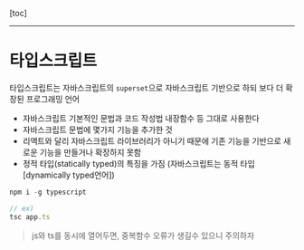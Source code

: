 [toc]

---

#  타입스크립트

타입스크립트는 자바스크립트의 `superset`으로 자바스크립트 기반으로 하되 보다 더 확장된 프로그래밍 언어

- 자바스크립트 기본적인 문법과 코드 작성법 내장함수 등 그대로 사용한다
- 자바스크립트 문법에 몇가지 기능을 추가한 것
- 리액트와 달리 자바스크립트 라이브러리가 아니기 때문에 기존 기능을 기반으로 새로운 기능을 만들거나 확장하지 못함
- 정적 타입(statically typed)의 특징을 가짐 (자바스크립트는 동적 타입 [dynamically typed언어])

```js
npm i -g typescript

// ex)
tsc app.ts

```

> js와 ts를 동시에 열어두면, 중복함수 오류가 생길수 있으니 주의하자
